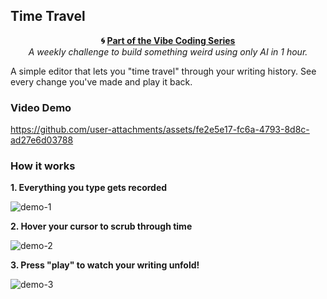 ## Time Travel

<p align="center">
  <strong>🌀 <a href="https://github.com/zineanteoh/vibe-coding">Part of the Vibe Coding Series</a></strong><br>
  <em>A weekly challenge to build something weird using only AI in 1 hour.</em>
</p>

A simple editor that lets you "time travel" through your writing history. See every change you've made and play it back.

### Video Demo

https://github.com/user-attachments/assets/fe2e5e17-fc6a-4793-8d8c-ad27e6d03788

### How it works

**1. Everything you type gets recorded**

![demo-1](https://github.com/user-attachments/assets/5f1d55f2-59b0-4505-970c-51b2f7918645)


**2. Hover your cursor to scrub through time**

![demo-2](https://github.com/user-attachments/assets/4fafa27e-b0c7-4441-9492-ff5fe024239f)

**3. Press "play" to watch your writing unfold!**

![demo-3](https://github.com/user-attachments/assets/6b308c36-7968-4b12-8fdb-54de4d1e14bc)
